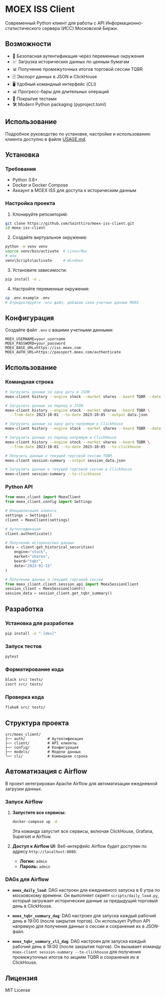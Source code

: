# MOEX ISS Client

Современный Python клиент для работы с API Информационно-статистического сервера (ИСС) Московской Биржи.

## Возможности

- 🔐 Безопасная аутентификация через переменные окружения
- 📈 Загрузка исторических данных по ценным бумагам
- 📊 Получение промежуточных итогов торговой сессии TQBR
- 🗄️ Экспорт данных в JSON и ClickHouse
- 🖥️ Удобный командный интерфейс (CLI)
- 📊 Прогресс-бары для длительных операций
- 🧪 Покрытие тестами
- 🛠️ Modern Python packaging (pyproject.toml)

## Использование

Подробное руководство по установке, настройке и использованию клиента доступно в файле [USAGE.md](USAGE.md).

## Установка

### Требования
- Python 3.8+
- Docker и Docker Compose
- Аккаунт в MOEX ISS для доступа к историческим данным

### Настройка проекта

1. Клонируйте репозиторий:
```bash
git clone https://github.com/Sainttiro/moex-iss-client.git
cd moex-iss-client
```

2. Создайте виртуальное окружение:
```bash
python -m venv venv
source venv/bin/activate  # Linux/Mac
# или
venv\Scripts\activate     # Windows
```

3. Установите зависимости:
```bash
pip install -e .
```

4. Настройте переменные окружения:
```bash
cp .env.example .env
# Отредактируйте .env файл, добавив свои учетные данные MOEX
```

## Конфигурация

Создайте файл `.env` с вашими учетными данными:

```env
MOEX_USERNAME=your_username
MOEX_PASSWORD=your_password
MOEX_BASE_URL=https://iss.moex.com
MOEX_AUTH_URL=https://passport.moex.com/authenticate
```

## Использование

### Командная строка

```bash
# Загрузить данные за одну дату в JSON
moex-client history --engine stock --market shares --board TQBR --date 2023-10-01 --output data.json

# Загрузить данные за период в JSON
moex-client history --engine stock --market shares --board TQBR \
  --from-date 2023-10-01 --to-date 2023-10-05 --output data.json

# Загрузить данные за одну дату напрямую в ClickHouse
moex-client history --engine stock --market shares --board TQBR --date 2023-10-01 --to-clickhouse

# Загрузить данные за период напрямую в ClickHouse
moex-client history --engine stock --market shares --board TQBR \
  --from-date 2023-10-01 --to-date 2023-10-05 --to-clickhouse

# Получить данные о текущей торговой сессии TQBR
moex-client session-summary --output session_data.json

# Загрузить данные о текущей торговой сессии в ClickHouse
moex-client session-summary --to-clickhouse
```

### Python API

```python
from moex_client import MoexClient
from moex_client.config import Settings

# Инициализация клиента
settings = Settings()
client = MoexClient(settings)

# Аутентификация
client.authenticate()

# Получение исторических данных
data = client.get_historical_securities(
    engine="stock",
    market="shares", 
    board="tqbr",
    date="2023-01-15"
)

# Получение данных о текущей торговой сессии
from moex_client.client.session_api import MoexSessionClient
session_client = MoexSessionClient()
session_data = session_client.get_tqbr_summary()
```

## Разработка

### Установка для разработки

```bash
pip install -e ".[dev]"
```

### Запуск тестов

```bash
pytest
```

### Форматирование кода

```bash
black src/ tests/
isort src/ tests/
```

### Проверка кода

```bash
flake8 src/ tests/
```

## Структура проекта

```
src/moex_client/
├── auth/          # Аутентификация
├── client/        # API клиенты
├── config/        # Конфигурация
├── models/        # Модели данных
└── cli/           # Командная строка
```

## Автоматизация с Airflow

В проект интегрирован Apache Airflow для автоматизации ежедневной загрузки данных.

### Запуск Airflow

1.  **Запустите все сервисы:**
    ```bash
    docker-compose up -d
    ```
    Эта команда запустит все сервисы, включая ClickHouse, Grafana, Superset и Airflow.

2.  **Доступ к Airflow UI:**
    Веб-интерфейс Airflow будет доступен по адресу `http://localhost:8080`.
    *   **Логин:** `admin`
    *   **Пароль:** `admin`

### DAGs для Airflow

- **`moex_daily_load`**: DAG настроен для ежедневного запуска в 6 утра по московскому времени. Он выполняет скрипт `scripts/daily_load.py`, который загружает исторические данные за предыдущий торговый день в ClickHouse.

- **`moex_tqbr_summary_dag`**: DAG настроен для запуска каждый рабочий день в 19:00 (после закрытия торгов). Он использует Python API напрямую для получения данных о сессии и сохранения их в JSON-файл.

- **`moex_tqbr_summary_cli_dag`**: DAG настроен для запуска каждый рабочий день в 19:00 (после закрытия торгов). Он вызывает команду `moex-client session-summary --to-clickhouse` для получения промежуточных итогов по акциям TQBR и сохранения их в ClickHouse.

## Лицензия

MIT License
